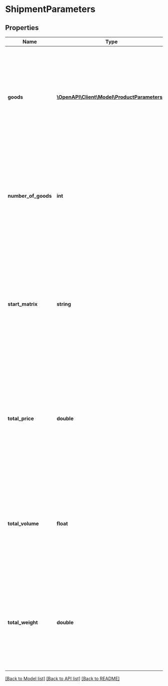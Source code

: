 # ShipmentParameters

## Properties
Name | Type | Description | Notes
------------ | ------------- | ------------- | -------------
**goods** | [**\OpenAPI\Client\Model\ProductParameters[]**](ProductParameters.md) | An array of variables used to determine the applicable delivery matrix. See [Configuring delivery matrices](https://support.paazl.com/hc/en-us/articles/360009610354-Configuring-delivery-matrices-) for an explanation of how delivery matrices work.  Example: &#x60;goods:[{quantity:2, weight:3}, {width:1, height:5}]&#x60;  This element is intended for use by the Paazl Sell widget. Set its values using the widget&#39;s [setShipmentParameters](https://support.paazl.com/hc/en-us/articles/360008748434-Paazl-Sell-widget-methods-#setShipmentParameters) method. | [optional] 
**number_of_goods** | **int** | The total number of packages or individual goods in a shipment.  **Note!** If you give &#x60;numberOfGoods&#x60; a value, the &#x60;quantity&#x60; attribute of each &#x60;goods&#x60; array will be ignored.  Example: &#x60;numberOfGoods:8&#x60;  This element is intended for use by the Paazl Sell widget. Set its values using the widget&#39;s [setShipmentParameters](https://support.paazl.com/hc/en-us/articles/360008748434-Paazl-Sell-widget-methods-#setShipmentParameters) method. | [optional] 
**start_matrix** | **string** | A one- or two-letter code identifying the delivery matrix column to start with when determining the appropriate shipping option and rate for the whole shipment. See [Configuring delivery matrices](https://support.paazl.com/hc/en-us/articles/360009610354-Configuring-delivery-matrices-) for an explanation of how delivery matrices work.  Example: &#x60;startMatrix:\&quot;B\&quot;&#x60;  This element is intended for use by the Paazl Sell widget. Set its values using the widget&#39;s [setShipmentParameters](https://support.paazl.com/hc/en-us/articles/360008748434-Paazl-Sell-widget-methods-#setShipmentParameters) method. | [optional] 
**total_price** | **double** | The total price of the shipment concerned. This is a scalar value. The currency unit is assigned by your webshop&#39;s checkout page.  **Note!** If you give &#x60;totalPrice&#x60; a value, the prices of the individual goods in the shipment will be ignored.  Example: &#x60;totalPrice:100&#x60;  This element is intended for use by the Paazl Sell widget. Set its values using the widget&#39;s [setShipmentParameters](https://support.paazl.com/hc/en-us/articles/360008748434-Paazl-Sell-widget-methods-#setShipmentParameters) method. | [optional] 
**total_volume** | **float** | The total volume in cubic meters (m&lt;sup&gt;3&lt;/sup&gt;) of the shipment concerned, including packaging.  **Note!** If you give &#x60;totalVolume&#x60; a value, the volumes of the individual goods in the shipment will be ignored.  Example: &#x60;totalVolume:1&#x60;  This element is intended for use by the Paazl Sell widget. Set its values using the widget&#39;s [setShipmentParameters](https://support.paazl.com/hc/en-us/articles/360008748434-Paazl-Sell-widget-methods-#setShipmentParameters) method. | [optional] 
**total_weight** | **double** | The total weight in kilograms (kg)of the shipment concerned, including packaging.  **Note!** If you give &#x60;totalWeight&#x60; a value, the weights of the individual goods in the shipment will be ignored.  Example: &#x60;totalWeight:10&#x60;  This element is intended for use by the Paazl Sell widget. Set its values using the widget&#39;s [setShipmentParameters](https://support.paazl.com/hc/en-us/articles/360008748434-Paazl-Sell-widget-methods-#setShipmentParameters) method. | [optional] 

[[Back to Model list]](../README.md#documentation-for-models) [[Back to API list]](../README.md#documentation-for-api-endpoints) [[Back to README]](../README.md)


